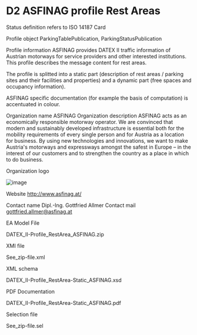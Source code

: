 # D2 ASFINAG profile Rest Areas

Status definition refers to ISO 14187
Card

Profile object
ParkingTablePublication, ParkingStatusPublication

Profile information
ASFINAG provides DATEX II traffic information of Austrian motorways for service providers and other interested institutions. This profile describes the message content for rest areas.
 
The profile is splitted into a static part (description of rest areas / parking sites and their facilities and properties) and a dynamic part (free spaces and occupancy information).

ASFINAG specific documentation (for example the basis of computation) is accentuated in colour.

Organization name
ASFINAG
Organization description
ASFINAG acts as an economically responsible motorway operator. We are convinced that modern and sustainably developed infrastructure is essential both for the mobility requirements of every single person and for Austria as a location for business. By using new technologies and innovations, we want to make Austria's motorways and expressways amongst the safest in Europe – in the interest of our customers and to strengthen the country as a place in which to do business.

Organization logo

![image](https://github.com/DATEX-II-EU/Profiles/assets/24648804/4cee2777-2fc2-4c52-afad-4e3ee8e0dd4d)

Website
http://www.asfinag.at/

Contact name
Dipl.-Ing. Gottfried Allmer
Contact mail
gottfried.allmer@asfinag.at

EA Model File

DATEX_II-Profile_RestArea_ASFINAG.zip

XMI file

See_zip-file.xml

XML schema

DATEX_II-Profile_RestArea-Static_ASFINAG.xsd

PDF Documentation

DATEX_II-Profile_RestArea-Static_ASFINAG.pdf

Selection file

See_zip-file.sel
